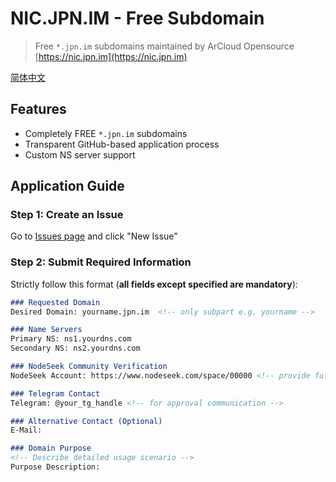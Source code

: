 # NIC.JPN.IM - Free Subdomain

> Free `*.jpn.im` subdomains maintained by ArCloud Opensource  
> [https://nic.jpn.im](https://nic.jpn.im)

[简体中文](https://github.com/ArCloud-Opensource/nic.jpn.im/blob/main/README-zh-CN.md)
## Features
- Completely FREE `*.jpn.im` subdomains
- Transparent GitHub-based application process
- Custom NS server support

## Application Guide

### Step 1: Create an Issue
Go to [Issues page](https://github.com/ArCloud-Opensource/NIC.JPN.IM/issues) and click "New Issue"

### Step 2: Submit Required Information
Strictly follow this format (**all fields except specified are mandatory**):

```markdown
### Requested Domain
Desired Domain: yourname.jpn.im  <!-- only subpart e.g. yourname -->

### Name Servers
Primary NS: ns1.yourdns.com  
Secondary NS: ns2.yourdns.com  

### NodeSeek Community Verification
NodeSeek Account: https://www.nodeseek.com/space/00000 <!-- provide full profile link, level must be Lv.1+ -->

### Telegram Contact
Telegram: @your_tg_handle <!-- for approval communication -->

### Alternative Contact (Optional)
E-Mail:

### Domain Purpose
<!-- Describe detailed usage scenario -->
Purpose Description:
```
